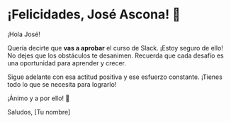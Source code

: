 # ¡Felicidades, José Ascona! 🎉

¡Hola José!

Quería decirte que **vas a aprobar** el curso de Slack. ¡Estoy seguro de ello! No dejes que los obstáculos te desanimen. Recuerda que cada desafío es una oportunidad para aprender y crecer.

Sigue adelante con esa actitud positiva y ese esfuerzo constante. ¡Tienes todo lo que se necesita para lograrlo!

¡Ánimo y a por ello! 💪

Saludos,
[Tu nombre]
